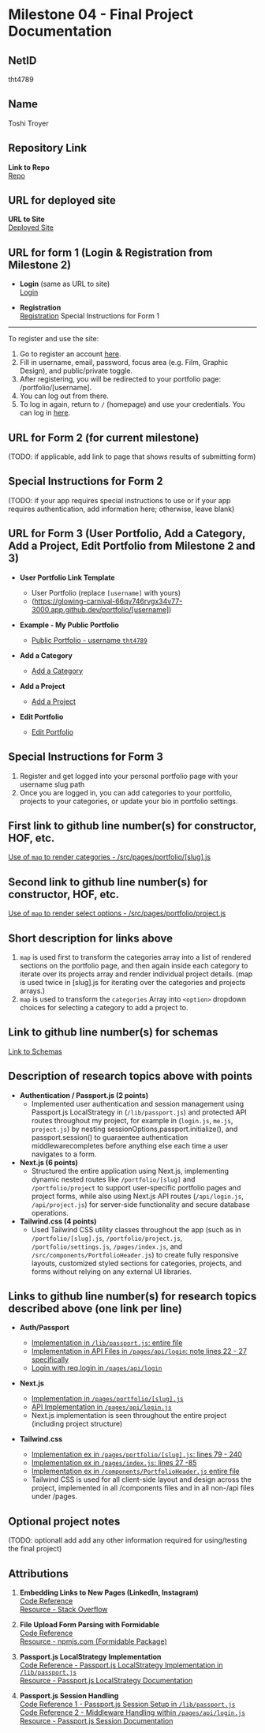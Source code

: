 Milestone 04 - Final Project Documentation
===

NetID
---
tht4789

Name
---
Toshi Troyer

Repository Link
---
**Link to Repo**  
    [Repo](https://github.com/nyu-csci-ua-0467-001-002-spring-2025/final-project-deployment-toshiHTroyer)

URL for deployed site 
---
**URL to Site**  
  [Deployed Site](https://glowing-carnival-66qv746rvgx34v77-3000.app.github.dev/)

URL for form 1 (Login & Registration from Milestone 2) 
---
- **Login** (same as URL to site)  
  [Login](https://glowing-carnival-66qv746rvgx34v77-3000.app.github.dev/)

- **Registration**  
  [Registration](https://glowing-carnival-66qv746rvgx34v77-3000.app.github.dev/register)
Special Instructions for Form 1
---
To register and use the site:
1. Go to register an account [here](https://glowing-carnival-66qv746rvgx34v77-3000.app.github.dev/register).
2. Fill in username, email, password, focus area (e.g. Film, Graphic Design), and public/private toggle.
3. After registering, you will be redirected to your portfolio page: /portfolio/[username].  
4. You can log out from there.
5. To log in again, return to `/` (homepage) and use your credentials. You can log in [here](https://glowing-carnival-66qv746rvgx34v77-3000.app.github.dev/).

URL for Form 2 (for current milestone)
---
(TODO: if applicable, add link to page that shows results of submitting form)

Special Instructions for Form 2
---
(TODO: if your app requires special instructions to use or if your app requires authentication, add information here; otherwise, leave blank)

URL for Form 3 (User Portfolio, Add a Category, Add a Project, Edit Portfolio from Milestone 2 and 3)
---

- **User Portfolio Link Template**  
    - User Portfolio (replace `[username]` with yours)   
    - (https://glowing-carnival-66qv746rvgx34v77-3000.app.github.dev/portfolio/[username])

- **Example - My Public Portfolio**  
    - [Public Portfolio - username `tht4789`](https://glowing-carnival-66qv746rvgx34v77-3000.app.github.dev/portfolio/tht4789)

- **Add a Category**  
  - [Add a Category](https://glowing-carnival-66qv746rvgx34v77-3000.app.github.dev/portfolio/project)

- **Add a Project**  
  - [Add a Project](https://glowing-carnival-66qv746rvgx34v77-3000.app.github.dev/portfolio/project)

- **Edit Portfolio**  
  - [Edit Portfolio](https://glowing-carnival-66qv746rvgx34v77-3000.app.github.dev/portfolio/settings)

Special Instructions for Form 3
---
1. Register and get logged into your personal portfolio page with your username slug path
2. Once you are logged in, you can add categories to your portfolio, projects to your categories, or update your bio in portfolio settings. 

First link to github line number(s) for constructor, HOF, etc.
---
[Use of `map` to render categories - /src/pages/portfolio/[slug].js](https://github.com/nyu-csci-ua-0467-001-002-spring-2025/final-project-deployment-toshiHTroyer/blob/36e311352d15a94c0630ab23f3c8dd2d04e7fce4/creativeshowcase/src/pages/portfolio/%5Bslug%5D.js#L115)

Second link to github line number(s) for constructor, HOF, etc.
---
[Use of `map` to render select options - /src/pages/portfolio/project.js](https://github.com/nyu-csci-ua-0467-001-002-spring-2025/final-project-deployment-toshiHTroyer/blob/d3b3fcb2fe5f8c5b4f06edc573957594b29a2770/creativeshowcase/src/pages/portfolio/project.js#L62)

Short description for links above
---
1. `map` is used first to transform the categories array into a list of rendered sections on the portfolio page, and then again inside each category to iterate over its projects array and render individual project details. (map is used twice in [slug].js for iterating over the categories and projects arrays.)
2. `map` is used to transform the `categories` Array into `<option>` dropdown choices for selecting a category to add a project to.  

Link to github line number(s) for schemas
---
[Link to Schemas](https://github.com/nyu-csci-ua-0467-001-002-spring-2025/final-project-deployment-toshiHTroyer/blob/adcbba76c2b80b64a43fae31e2374708b2522d6b/creativeshowcase/src/models/db.js#L1) 

Description of research topics above with points
---
- **Authentication / Passport.js (2 points)**   
    -  Implemented user authentication and session management using Passport.js LocalStrategy in (`/lib/passport.js`) and protected API routes throughout my project, for example in (`login.js`, `me.js`, `project.js`) by nesting sessionOptions,passport.initialize(), and passport.session() to guaraentee authentication middlewarecompletes before anything else each time a user navigates to a form. 
- **Next.js (6 points)**  
    - Structured the entire application using Next.js, implementing dynamic nested routes like `/portfolio/[slug]` and `/portfolio/project` to support user-specific portfolio pages and project forms, while also using Next.js API routes (`/api/login.js`, `/api/project.js`) for server-side functionality and secure database operations.  
- **Tailwind.css (4 points)**
    - Used Tailwind CSS utility classes throughout the app (such as in `/portfolio/[slug].js`, `/portfolio/project.js`, `/portfolio/settings.js`, `/pages/index.js`, and `/src/components/PortfolioHeader.js`) to create fully responsive layouts, customized styled sections for categories, projects, and forms without relying on any external UI libraries.

Links to github line number(s) for research topics described above (one link per line)
---
- **Auth/Passport**
    - [Implementation in `/lib/passport.js`: entire file](https://github.com/nyu-csci-ua-0467-001-002-spring-2025/final-project-deployment-toshiHTroyer/blob/7d872346a83f61ad5a431142919a25e98152a539/creativeshowcase/src/lib/passport.js#L1)
    - [Implementation in API Files in `/pages/api/login`: note lines 22 - 27 specifically](https://github.com/nyu-csci-ua-0467-001-002-spring-2025/final-project-deployment-toshiHTroyer/blob/f50d2f1c755f82721c5b8417eddccf18f37390ea/creativeshowcase/src/pages/api/login.js#L22)
    - [Login with req.login in `/pages/api/login`](https://github.com/nyu-csci-ua-0467-001-002-spring-2025/final-project-deployment-toshiHTroyer/blob/f50d2f1c755f82721c5b8417eddccf18f37390ea/creativeshowcase/src/pages/api/login.js#L39)

- **Next.js**   
    - [Implementation in `/pages/portfolio/[slug].js`](https://github.com/nyu-csci-ua-0467-001-002-spring-2025/final-project-deployment-toshiHTroyer/blob/7f1bb62059f79e74d74be990674df4facfc1b255/creativeshowcase/src/pages/portfolio/%5Bslug%5D.js#L7)  
    - [API Implementation in `/pages/api/login.js`](https://github.com/nyu-csci-ua-0467-001-002-spring-2025/final-project-deployment-toshiHTroyer/blob/4f2749cc45d355b1b297846485cb7a261c46c650/creativeshowcase/src/pages/api/login.js#L6)
    - Next.js implementation is seen throughout the entire project (including project structure)  

- **Tailwind.css**  
    - [Implementation ex in `/pages/portfolio/[slug].js`: lines 79 - 240](https://github.com/nyu-csci-ua-0467-001-002-spring-2025/final-project-deployment-toshiHTroyer/blob/7f1bb62059f79e74d74be990674df4facfc1b255/creativeshowcase/src/pages/portfolio/%5Bslug%5D.js#L95)
    - [Implementation ex in `/pages/index.js`: lines 27 -85](https://github.com/nyu-csci-ua-0467-001-002-spring-2025/final-project-deployment-toshiHTroyer/blob/ceb4617c262315f3d0b7610d085360b8769647ff/creativeshowcase/src/pages/index.js#L44)
    - [Implementation ex in `/components/PortfolioHeader.js` entire file](https://github.com/nyu-csci-ua-0467-001-002-spring-2025/final-project-deployment-toshiHTroyer/blob/ceb4617c262315f3d0b7610d085360b8769647ff/creativeshowcase/src/components/PortfolioHeader.js#L9)
    - Tailwind CSS is used for all client-side layout and design across the project, implemented in all /components files and in all non-/api files under /pages.

Optional project notes 
--- 
(TODO: optionall add add any other information required for using/testing the final project)

Attributions
---
1. **Embedding Links to New Pages (LinkedIn, Instagram)**  
   [Code Reference](https://github.com/nyu-csci-ua-0467-001-002-spring-2025/final-project-deployment-toshiHTroyer/blob/f50d2f1c755f82721c5b8417eddccf18f37390ea/creativeshowcase/src/pages/portfolio/%5Bslug%5D.js#L122)  
   [Resource - Stack Overflow](https://stackoverflow.com/questions/50709625/link-with-target-blank-and-rel-noopener-noreferrer-still-vulnerable)

2. **File Upload Form Parsing with Formidable**  
   [Code Reference](https://github.com/nyu-csci-ua-0467-001-002-spring-2025/final-project-deployment-toshiHTroyer/blob/fd5637af84f758f71417bd5dbb8342b7c87d2778/creativeshowcase/src/pages/api/project.js#L27)  
   [Resource - npmjs.com (Formidable Package)](https://www.npmjs.com/package/formidable)

3. **Passport.js LocalStrategy Implementation**  
   [Code Reference - Passport.js LocalStrategy Implementation in `/lib/passport.js`](https://github.com/nyu-csci-ua-0467-001-002-spring-2025/final-project-deployment-toshiHTroyer/blob/7d872346a83f61ad5a431142919a25e98152a539/creativeshowcase/src/lib/passport.js#L6)  
   [Resource - Passport.js LocalStrategy Documentation](https://www.passportjs.org/packages/passport-local/)

4. **Passport.js Session Handling**  
   [Code Reference 1 - Passport.js Session Setup in `/lib/passport.js`](https://github.com/nyu-csci-ua-0467-001-002-spring-2025/final-project-deployment-toshiHTroyer/blob/7d872346a83f61ad5a431142919a25e98152a539/creativeshowcase/src/lib/passport.js#L25)  
   [Code Reference 2 - Middleware Handling within `/pages/api/login.js`](https://github.com/nyu-csci-ua-0467-001-002-spring-2025/final-project-deployment-toshiHTroyer/blob/f50d2f1c755f82721c5b8417eddccf18f37390ea/creativeshowcase/src/pages/api/login.js#L22)  
   [Resource - Passport.js Session Documentation](https://www.passportjs.org/concepts/authentication/sessions/)



